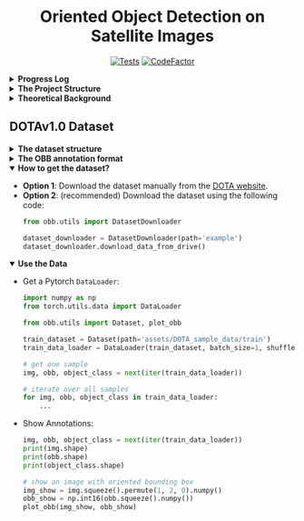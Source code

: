 <h1 align="center">Oriented Object Detection on Satellite Images</h1>

<div align="center">

[![Tests](https://github.com/Lin-Sinorodin/OrientedBoundingBox/actions/workflows/tests.yaml/badge.svg)](https://github.com/Lin-Sinorodin/OrientedBoundingBox/actions/workflows/tests.yaml)
[![CodeFactor](https://www.codefactor.io/repository/github/lin-sinorodin/OrientedBoundingBox/badge)](https://www.codefactor.io/repository/github/lin-sinorodin/OrientedBoundingBox)

</div>


<details>
  <summary><b> Progress Log </b></summary>
  
* 17/10/2021 (Lin): Write script for downloading DODAv1.0 dataset
* 18/10/2021 (Lin): Create a Pytorch `Dataset` and `DataLoader` for DOTA dataset
* 18/10/2021 (Lin): Add sample data and obb visualization for the data
* 21/10/2021 (Lin): Add YOLOv5 for Backbone and Neck feature extraction
* 22/10/2021 (Lin): Add code for 2d Gaussian for rotated bbox
* 22/10/2021 (Lin): Implement OLA from _'A General Gaussian Heatmap Labeling for Arbitrary-Oriented Object Detection'_ paper
* 20/11/2021 (Lin): Implement custom _Feature Map_ (backbone+neck based on YOLOv5 and TPH-YOLOv5)
* 28/11/2021 (Lin): Implement offset initialization for RepPoints paper
* 10/12/2021 (Lin): Implement head architecture for RepPoints paper
* 10/12/2021 (Lin): Add automatic testing with GitHub actions
* 14/12/2021 (Matan): Add convex hull and minimum bounding rectangle functionality (see [notebook](https://github.com/Lin-Sinorodin/OrientedBoundingBox/blob/main/notebooks/bbox.ipynb))
* 15/12/2021 (Lin): combine oriented rep points head with backbone and neck

</details>


<details>
  <summary><b> The Project Structure </b></summary>
  
```
└─ OrientedBoundingBox
   ├─ assets
   ├─ DOTA_sample_data
   │  ├─ train
   │  │  ├─ images
   │  │  └─ labelTxt
   │  └─ val
   │     ├─ images
   │     └─ labelTxt
   ├─ src
   │  ├─ model
   │  │  ├─ common.py
   │  │  ├─ custom_model.py
   │  │  ├─ feature_map.py
   │  │  ├─ gghl.py
   │  │  ├─ oriented_reppoints.py
   │  │  ├─ rep_points.py
   │  │  └─ yolov5.py
   │  └─ utils
   │     ├─ box_ops.py
   │     ├─ dataset.py
   │     ├─ gaussian.py
   │     └─ visualize.py
   ├─ pyproject.toml
   ├─ README.md
   ├─ requirements.txt
   ├─ setup.cfg
   └─ setup.py
```
</details>


<details>
  <summary><b> Theoretical Background </b></summary>

| Paper 	| Implementation  	| About 	|
|------	    |:----------------: |---------	|
| [ReDet: A Rotation-equivariant Detector for Aerial Object Detection](https://arxiv.org/abs/2103.07733) | [Official](https://github.com/csuhan/ReDet) | |
| [RepPoints: Point Set Representation for Object Detection](https://arxiv.org/abs/1904.11490) | [Official](https://github.com/microsoft/RepPoints) | |
| [Oriented RepPoints for Aerial Object Detection](https://arxiv.org/abs/2105.11111) | [Official](https://github.com/LiWentomng/OrientedRepPoints), [w. Swin Transformer](https://github.com/hukaixuan19970627/OrientedRepPoints_DOTA) | |
| [FCOSR: A Simple Anchor-free Rotated Detector for Aerial Object Detection](https://arxiv.org/abs/2111.10780) | [Official](https://github.com/lzh420202/fcosr) | |
| [A General Gaussian Heatmap Labeling for Arbitrary-Oriented Object Detection](https://arxiv.org/abs/2109.12848) | [Official](https://github.com/Shank2358/GGHL) | |
| [Learning High-Precision Bounding Box for Rotated Object Detection via Kullback-Leibler Divergence](https://arxiv.org/abs/2106.01883) | [Official](https://github.com/yangxue0827/RotationDetection) | |
| [Boosting object detection performance through ensembling on satellite imagery](https://medium.com/earthcube-stories/boosting-object-detection-performance-through-ensembling-on-satellite-imagery-949e891dfb28) | | |

</details>

## DOTAv1.0 Dataset

<details>
  <summary><b> The dataset structure </b></summary>
  
```
└─ DOTAv1
   ├─ train
   │  ├─ images
   │  │  ├─ file1.png
   │  │  └─ file2.png
   │  └─ labelTxt
   │     ├─ file1.txt
   │     └─ file2.txt
   └─ val
      ├─ images
      │  ├─ file3.png
      │  └─ file4.png
      └─ labelTxt
         ├─ file3.txt
         └─ file4.txt
```
</details>

<details>
  <summary><b> The OBB annotation format </b></summary>
  
```
x1, y1, x2, y2, x3, y3, x4, y4, category, difficult
x1, y1, x2, y2, x3, y3, x4, y4, category, difficult
...
```
</details>

<details open>
  <summary><b> How to get the dataset? </b></summary>

* __Option 1__: Download the dataset manually from the [DOTA website](https://captain-whu.github.io/DOTA/dataset.html).
* __Option 2__: (recommended) Download the dataset using the following code:
    ```python
    from obb.utils import DatasetDownloader
    
    dataset_downloader = DatasetDownloader(path='example')
    dataset_downloader.download_data_from_drive()
    ```

</details>

<details open>
  <summary><b> Use the Data </b></summary>

* Get a Pytorch `DataLoader`:
    ```python
    import numpy as np
    from torch.utils.data import DataLoader
  
    from obb.utils import Dataset, plot_obb
    
    train_dataset = Dataset(path='assets/DOTA_sample_data/train')
    train_data_loader = DataLoader(train_dataset, batch_size=1, shuffle=False)
  
    # get one sample
    img, obb, object_class = next(iter(train_data_loader))
  
    # iterate over all samples
    for img, obb, object_class in train_data_loader:
        ...

    ```

* Show Annotations:
    ```python
    img, obb, object_class = next(iter(train_data_loader))
    print(img.shape)
    print(obb.shape)
    print(object_class.shape)
    
    # show an image with oriented bounding box
    img_show = img.squeeze().permute(1, 2, 0).numpy()
    obb_show = np.int16(obb.squeeze().numpy())
    plot_obb(img_show, obb_show)
    ```

</details>
